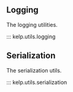 ## Logging

The logging utilities.

::: kelp.utils.logging

## Serialization

The serialization utils.

::: kelp.utils.serialization
